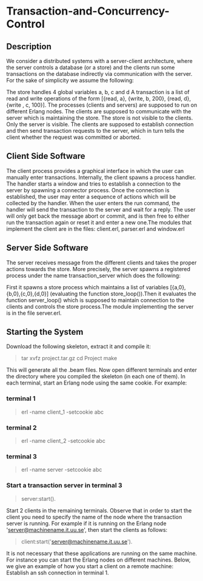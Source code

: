 # Transaction-and-Concurrency-Control

## Description
We consider a distributed systems with a server-client architecture, where the server controls a database (or a store) and the 
clients run some transactions on the database indirectly via communication with the server.
For the sake of simplicity we assume the following:

The store handles 4 global variables a, b, c and d
A transaction is a list of read and write operations of the form [{read, a}, {write, b, 200}, {read, d}, {write , c, 100}].
The processes (clients and servers) are supposed to run on different Erlang nodes. The clients are supposed to communicate 
with the server which is maintaining the store. The store is not visible to the clients. Only the server is visible. 
The clients are supposed to establish connection and then send transaction requests to the server, which in turn tells the
client whether the request was committed or aborted.

## Client Side Software
The client process provides a graphical interface in which the user can manually enter transactions. Internally, the 
client spawns a process handler. The handler starts a window and tries to establish a connection to the server by spawning 
a connector process. Once the connection is established, the user may enter a sequence of actions which will be collected by 
the handler. When the user enters the run command, the handler will send the transaction to the server and wait for a reply. 
The user will only get back the message abort or commit, and is then free to either run the transaction again or reset it 
and enter a new one.The modules that implement the client are in the files: client.erl, parser.erl and window.erl

## Server Side Software
The server receives message from the different clients and takes the proper actions towards the store. More precisely, 
the server spawns a registered process under the name transaction_server which does the following:

First it spawns a store process which maintains a list of variables [{a,0},{b,0},{c,0},{d,0}] (evaluating the function 
store_loop()).Then it evaluates the function server_loop() which is supposed to maintain connection to the clients and 
controls the store process.The module implementing the server is in the file server.erl.

## Starting the System
Download the following skeleton, extract it and compile it:
>tar xvfz project.tar.gz
>cd Project
>make

This will generate all the .beam files.
Now open different terminals and enter the directory where you compiled the skeleton (in each one of them).
In each terminal, start an Erlang node using the same cookie. For example:

### terminal 1
>erl -name client_1 -setcookie abc

### terminal 2
>erl -name client_2 -setcookie abc

### terminal 3
>erl -name server -setcookie abc

### Start a transaction server in terminal 3
>server:start().

Start 2 clients in the remaining terminals. Observe that in order to start the client you need to specify the name of the node where the transaction server is running. For example if it is running on the Erlang node 'server@machinename.it.uu.se', then start the clients as follows:

>client:start('server@machinename.it.uu.se').

It is not necessary that these applications are running on the same machine. For instance you can start the Erlang nodes on different machines. Below, we give an example of how you start a client on a remote machine:
Establish an ssh connection in terminal 1.
